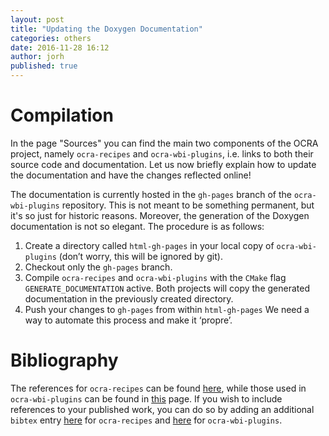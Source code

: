 ```yaml
---
layout: post
title: "Updating the Doxygen Documentation"
categories: others
date: 2016-11-28 16:12
author: jorh
published: true
---
```


# Compilation
In the page "Sources" you can find the main two components of the OCRA project, namely `ocra-recipes` and `ocra-wbi-plugins`, i.e. links to both their source code and documentation. Let us now briefly explain how to update the documentation and have the changes reflected online!

The documentation is currently hosted in the `gh-pages` branch of the `ocra-wbi-plugins` repository. This is not meant to be something permanent, but it's so just for historic reasons. Moreover, the generation of the Doxygen documentation is not so elegant. The procedure is as follows:

1. Create a directory called `html-gh-pages` in your local copy of `ocra-wbi-plugins` (don’t worry, this will be ignored by git).
2. Checkout only the `gh-pages` branch.
3. Compile `ocra-recipes` and `ocra-wbi-plugins` with the `CMake` flag `GENERATE_DOCUMENTATION` active. Both projects will copy the generated documentation in the previously created directory.
4. Push your changes to `gh-pages` from within `html-gh-pages` We need a way to automate this process and make it ‘propre’.

# Bibliography 
The references for `ocra-recipes` can be found [here](http://ocra-recipes.github.io/ocra-wbi-plugins/doxy-ocra-recipes/html/d0/de3/citelist.html), while those used in `ocra-wbi-plugins` can be found in [this](http://ocra-recipes.github.io/ocra-wbi-plugins/doxy-ocra-wbi-plugins/html/citelist.html) page. If you wish to include references to your published work, you can do so by adding an additional `bibtex` entry [here](https://github.com/ocra-recipes/ocra-recipes/blob/master/docs/ocraReferences.bib) for `ocra-recipes` and [here](https://github.com/ocra-recipes/ocra-wbi-plugins/blob/master/docs/wbipluginsReferences.bib) for `ocra-wbi-plugins`.

